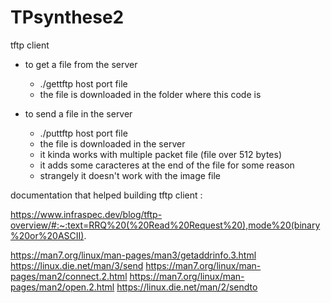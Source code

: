 # TPsynthese2

tftp client 

- to get a file from the server 
	- ./gettftp host port file
	- the file is downloaded in the folder where this code is 
	
- to send a file in the server 
	- ./puttftp host port file 
	- the file is downloaded in the server 
	- it kinda works with multiple packet file (file over 512 bytes)
	- it adds some caracteres at the end of the file for some reason 
	- strangely it doesn't work with the image file 
	
	

documentation that helped building tftp client :

https://www.infraspec.dev/blog/tftp-overview/#:~:text=RRQ%20(%20Read%20Request%20),mode%20(binary%20or%20ASCII).

https://man7.org/linux/man-pages/man3/getaddrinfo.3.html
https://linux.die.net/man/3/send
https://man7.org/linux/man-pages/man2/connect.2.html
https://man7.org/linux/man-pages/man2/open.2.html
https://linux.die.net/man/2/sendto


